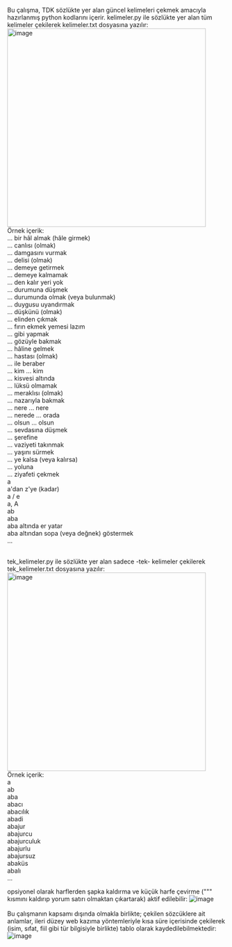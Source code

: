 Bu çalışma, TDK sözlükte yer alan güncel kelimeleri çekmek amacıyla hazırlanmış python kodlarını içerir.
kelimeler.py ile sözlükte yer alan tüm kelimeler çekilerek kelimeler.txt dosyasına yazılır:
<img width="457" alt="image" src="https://github.com/user-attachments/assets/86677a76-a66e-436a-9240-86d072383f14">
<br>
Örnek içerik:
<br>
... bir hâl almak (hâle girmek)
<br>
... canlısı (olmak)
<br>
... damgasını vurmak
<br>
... delisi (olmak)
<br>
... demeye getirmek
<br>
... demeye kalmamak
<br>
... den kalır yeri yok
<br>
... durumuna düşmek
<br>
... durumunda olmak (veya bulunmak)
<br>
... duygusu uyandırmak
<br>
... düşkünü (olmak)
<br>
... elinden çıkmak
<br>
... fırın ekmek yemesi lazım
<br>
... gibi yapmak
<br>
... gözüyle bakmak
<br>
... hâline gelmek
<br>
... hastası (olmak)
<br>
... ile beraber
<br>
... kim ... kim
<br>
... kisvesi altında
<br>
... lüksü olmamak
<br>
... meraklısı (olmak)
<br>
... nazarıyla bakmak
<br>
... nere ... nere
<br>
... nerede ... orada
<br>
... olsun ... olsun
<br>
... sevdasına düşmek
<br>
... şerefine
<br>
... vaziyeti takınmak
<br>
... yaşını sürmek
<br>
... ye kalsa (veya kalırsa)
<br>
... yoluna
<br>
... ziyafeti çekmek
<br>
a
<br>
a'dan z'ye (kadar)
<br>
a / e
<br>
a, A
<br>
ab
<br>
aba
<br>
aba altında er yatar
<br>
aba altından sopa (veya değnek) göstermek
<br>
...

<br>
tek_kelimeler.py ile sözlükte yer alan sadece -tek- kelimeler çekilerek tek_kelimeler.txt dosyasına yazılır:
<img width="457" alt="image" src="https://github.com/user-attachments/assets/4c59a625-af99-43c0-9737-cd393abb8855">
<br>
Örnek içerik:
<br>
a
<br>
ab
<br>
aba
<br>
abacı
<br>
abacılık
<br>
abadi
<br>
abajur
<br>
abajurcu
<br>
abajurculuk
<br>
abajurlu
<br>
abajursuz
<br>
abaküs
<br>
abalı
<br>
...
<br>

opsiyonel olarak harflerden şapka kaldırma ve küçük harfe çevirme (""" kısmını kaldırıp yorum satırı olmaktan çıkartarak) aktif edilebilir:
![image](https://github.com/user-attachments/assets/52702da1-1127-4ae5-a578-dd289fa497a5)
<br>
<br>
Bu çalışmanın kapsamı dışında olmakla birlikte; çekilen sözcüklere ait anlamlar, ileri düzey web kazıma yöntemleriyle kısa süre içerisinde çekilerek (isim, sıfat, fiil gibi tür bilgisiyle birlikte) tablo olarak kaydedilebilmektedir:
![image](https://github.com/user-attachments/assets/31d3e1ad-582e-44c8-a670-a464291be5e4)
